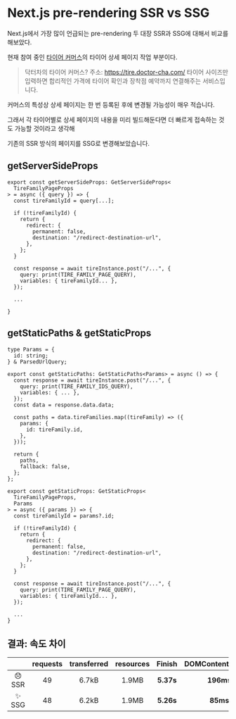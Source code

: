 # Next.js pre-rendering SSR vs SSG

Next.js에서 가장 많이 언급되는 pre-rendering 두 대장 SSR과 SSG에 대해서 비교를 해보았다.

현재 참여 중인 [타이어 커머스](https://tire.doctor-cha.com/)의 타이어 상세 페이지 작업 부분이다.

> 닥터차의 타이어 커머스?
> 주소: https://tire.doctor-cha.com/
> 타이어 사이즈만 입력하면 합리적인 가격에 타이어 확인과 장착점 예약까지 연결해주는 서비스입니다.

커머스의 특성상 상세 페이지는 한 번 등록된 후에 변경될 가능성이 매우 적습니다.

그래서 각 타이어별로 상세 페이지의 내용을 미리 빌드해둔다면 더 빠르게 접속하는 것도 가능할 것이라고 생각해

기존의 SSR 방식의 페이지를 SSG로 변경해보았습니다.

## getServerSideProps

```tsx
export const getServerSideProps: GetServerSideProps<
  TireFamilyPageProps
> = async ({ query }) => {
  const tireFamilyId = query[...];

  if (!tireFamilyId) {
    return {
      redirect: {
        permanent: false,
        destination: "/redirect-destination-url",
      },
    };
  }

  const response = await tireInstance.post("/...", {
    query: print(TIRE_FAMILY_PAGE_QUERY),
    variables: { tireFamilyId... },
  });

  ...

}
```

## getStaticPaths & getStaticProps

```tsx
type Params = {
  id: string;
} & ParsedUrlQuery;

export const getStaticPaths: GetStaticPaths<Params> = async () => {
  const response = await tireInstance.post("/...", {
    query: print(TIRE_FAMILY_IDS_QUERY),
    variables: { ... },
  });
  const data = response.data.data;

  const paths = data.tireFamilies.map((tireFamily) => ({
    params: {
      id: tireFamily.id,
    },
  }));

  return {
    paths,
    fallback: false,
  };
};

export const getStaticProps: GetStaticProps<
  TireFamilyPageProps,
  Params
> = async ({ params }) => {
  const tireFamilyId = params?.id;

  if (!tireFamilyId) {
    return {
      redirect: {
        permanent: false,
        destination: "/redirect-destination-url",
      },
    };
  }

  const response = await tireInstance.post("/...", {
    query: print(TIRE_FAMILY_PAGE_QUERY),
    variables: { tireFamilyId... },
  });

  ...
}
```

## 결과: 속도 차이

|     | requests | transferred | resources |  Finish   | DOMContentLoaded |   Load    |
| :-: | :------: | :---------: | :-------: | :-------: | :--------------: | :-------: |
| 😞 SSR |    49    |    6.7kB    |   1.9MB   | **5.37s** |    **196ms**     | **235ms** |
| :sparkles: SSG |    48    |    6.2kB    |   1.9MB   | **5.26s** |     **85ms**     | **130ms** |
